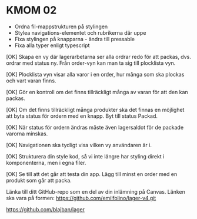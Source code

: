 KMOM 02
===========

* Ordna fil-mappstrukturen på stylingen
* Stylea navigations-elementet och rubrikerna där uppe
* Fixa stylingen på knapparna - ändra till pressable
* Fixa alla typer enligt typescript



[OK] Skapa en vy där lagerarbetarna ser alla ordrar redo för att packas, dvs. ordrar med status ny. Från order-vyn kan man ta sig till plocklista vyn.

[OK] Plocklista vyn visar alla varor i en order, hur många som ska plockas och vart varan finns.

[OK] Gör en kontroll om det finns tillräckligt många av varan för att den kan packas.

[OK] Om det finns tillräckligt många produkter ska det finnas en möjlighet att byta status för ordern med en knapp. Byt till status Packad.

[OK] När status för ordern ändras måste även lagersaldot för de packade varorna minskas.

[OK] Navigationen ska tydligt visa vilken vy användaren är i.

[OK] Strukturera din style kod, så vi inte längre har styling direkt i komponenterna, men i egna filer.

[OK] Se till att det går att testa din app. Lägg till minst en order med en produkt som går att packa.

Länka till ditt GitHub-repo som en del av din inlämning på Canvas. Länken ska vara på formen: https://github.com/emilfolino/lager-v4.git

https://github.com/blajban/lager